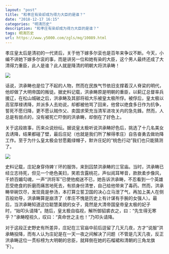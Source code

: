 ```yaml
---
layout: "post"
title: "和孝庄有染却成为得力大臣的是谁？"
date: "2018-12-17 16:15"
categories: "明清历史"
description: "和孝庄有染却成为得力大臣的是谁？"
tags: 明清历史
url: https://www.y5000.com/zgls/mq/10089.html
---
```






孝庄皇太后是清初的一代贤后，关于他下嫁多尔衮也是百年来争议不断。今天，小编不讲她下嫁多尔衮的事，而是讲另一位和她有染的大臣，这个男人最终还成了大清得力重臣，此人是谁？此人就是降清的明朝大将洪承畴！

![](https://img.y5000.com/uploads/allimg/170111/09312A5O-0.jpg)

话说，洪承畴也是位了不起的人物，然而在民族气节依旧支撑着汉人脊梁的明代，他却做了大明帝国的叛徒。据史料记载，洪承畴原是明朝的重臣，以蓟辽总督率兵援辽，在松山城破之后，洪承畴及其部将祖大乐被皇太极所俘。被俘后，皇太极以高官厚禄诱降，并派多人去劝说，却都被他骂了回来，他曾以绝食多日作为抗争，誓死不愿归降，更不愿认贼作父、卖国求荣充当清军进攻关内的急先鋒。然而，人总是有弱点的，没有被死亡吓倒的洪承畴，却倒在了好色上。

关于这段故事，历来众说纷纭。据说皇太极听说洪承畴好色后，挑选了十几名美女去诱降，结果都碰了壁，最后庄妃（也就是我们所了解得孝庄）自告奋勇去做劝降工作。至于为什么皇太极会甘愿戴绿帽子，默许庄妃的“桃色行动”我们也只能猜测了。

![](https://img.y5000.com/uploads/allimg/170111/09312B338-1.jpg)

史料记载，庄妃身穿侍婢丫环的服饰，来到囚禁洪承畴的三官庙。当时，洪承畴已经立志待死，但见一个绝色美妇，笑若含露桃花，声似阅耳琴音，款款柔步像风，千娇百媚勾魂，一声“洪将军”已使他痴迷不已，她告诉洪承畴，不忍看到一个英雄忍受绝食的折磨而痛苦地死去，有损身份清誉，自己给他带来了毒药。然而，洪承畴举碗饮尽，发现竟是参汤，本打算立誓卫国的决心立马泄了气，再加上美人在侧百般劝导，洪承畴算是崩溃了（孝庄不愧是历史上有计谋有手腕的女强人）。最后，当洪承畴知道这位聪慧美貌的女子，竟然是大清帝国皇帝皇太极的妃子时，“始叩头请降”。随后，皇太极自临视，解所御貂裘衣之，曰：“先生得无寒乎？”承畴瞠视久，叹曰：“真命世之主也！”乃叩头请降。

对于这段正史野史有所差异，庄妃在三官庙中前后逗留了几天几夜，方才“说服”洪承畴投降，而有人认为庄妃是在一天一夜之间解决了问题（不管是几天几夜，反正洪承畴这位一贯标榜为大明朝的忠臣，就拜倒在她的石榴裙和清朝的三角龙旗下）。
